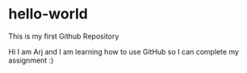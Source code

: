 # hello-world
This is my first Github Repository

Hi I am Arj and I am learning how to use GitHub so I can complete my assignment :) 
